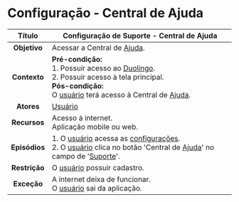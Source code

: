 # Configuração - Central de Ajuda

| **Título** | Configuração de Suporte - Central de Ajuda |
| :--------: | --------------- |
| **Objetivo** | Acessar a Central de [Ajuda](../lexicos.md#ajuda). |
| **Contexto** | **Pré-condição:** <br/>1. Possuir acesso ao [Duolingo](../lexicos.md#duolingo). <br/>2. Possuir acesso à tela principal. <br/>**Pós-condição:** <br/>O [usuário](../lexicos.md#usuario) terá acesso à Central de [Ajuda](../lexicos.md#ajuda). |
| **Atores** | [Usuário](../lexicos.md#usuario) |
| **Recursos** | Acesso à internet. <br/>Aplicação mobile ou web. |
| **Episódios** | 1. O [usuário](../lexicos.md#usuario) acessa as [configurações](../lexicos.md#configuracoes).<br/>2. O [usuário](../lexicos.md#usuario) clica no botão 'Central de [Ajuda](../lexicos.md#ajuda)' no campo de '[Suporte](../lexicos.md#suporte)'. |
| **Restrição** | O [usuário](../lexicos.md#usuario) possuir cadastro. |
| **Exceção** | A internet deixa de funcionar. <br/>O [usuário](../lexicos.md#usuario) sai da aplicação. |
